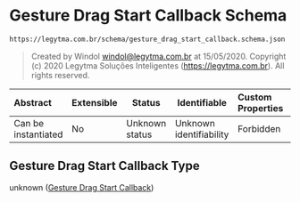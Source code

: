 # Gesture Drag Start Callback Schema

```txt
https://legytma.com.br/schema/gesture_drag_start_callback.schema.json
```




> Created by Windol [windol@legytma.com.br](mailto:windol@legytma.com.br) at 15/05/2020.
> Copyright (c) 2020 Legytma Soluções Inteligentes (<https://legytma.com.br>). All rights reserved.
>

| Abstract            | Extensible | Status         | Identifiable            | Custom Properties | Additional Properties | Access Restrictions | Defined In                                                                                                          |
| :------------------ | ---------- | -------------- | ----------------------- | :---------------- | --------------------- | ------------------- | ------------------------------------------------------------------------------------------------------------------- |
| Can be instantiated | No         | Unknown status | Unknown identifiability | Forbidden         | Allowed               | none                | [gesture_drag_start_callback.schema.json](../schema/gesture_drag_start_callback.schema.json) |

## Gesture Drag Start Callback Type

unknown ([Gesture Drag Start Callback](gesture_drag_start_callback.md))
